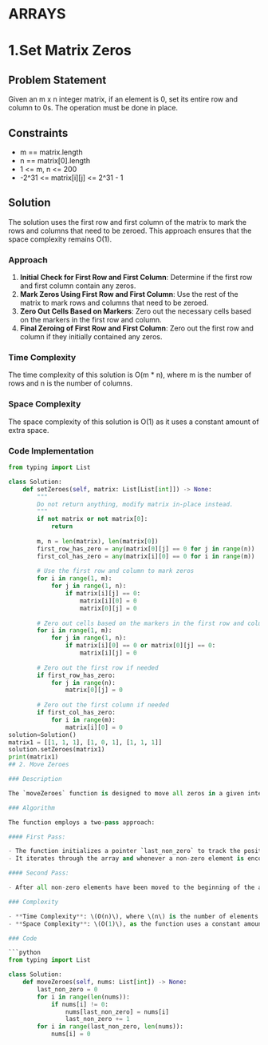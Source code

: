 # ARRAYS
# 1.Set Matrix Zeros
## Problem Statement
Given an m x n integer matrix, if an element is 0, set its entire row and column to 0s. The operation must be done in place.



## Constraints
- m == matrix.length
- n == matrix[0].length
- 1 <= m, n <= 200
- -2^31 <= matrix[i][j] <= 2^31 - 1

## Solution

The solution uses the first row and first column of the matrix to mark the rows and columns that need to be zeroed. This approach ensures that the space complexity remains O(1).

### Approach
1. **Initial Check for First Row and First Column**: Determine if the first row and first column contain any zeros.
2. **Mark Zeros Using First Row and First Column**: Use the rest of the matrix to mark rows and columns that need to be zeroed.
3. **Zero Out Cells Based on Markers**: Zero out the necessary cells based on the markers in the first row and column.
4. **Final Zeroing of First Row and First Column**: Zero out the first row and column if they initially contained any zeros.

### Time Complexity
The time complexity of this solution is O(m * n), where m is the number of rows and n is the number of columns.

### Space Complexity
The space complexity of this solution is O(1) as it uses a constant amount of extra space.

### Code Implementation
```python
from typing import List

class Solution:
    def setZeroes(self, matrix: List[List[int]]) -> None:
        """
        Do not return anything, modify matrix in-place instead.
        """
        if not matrix or not matrix[0]:
            return
        
        m, n = len(matrix), len(matrix[0])
        first_row_has_zero = any(matrix[0][j] == 0 for j in range(n))
        first_col_has_zero = any(matrix[i][0] == 0 for i in range(m))
        
        # Use the first row and column to mark zeros
        for i in range(1, m):
            for j in range(1, n):
                if matrix[i][j] == 0:
                    matrix[i][0] = 0
                    matrix[0][j] = 0
        
        # Zero out cells based on the markers in the first row and column
        for i in range(1, m):
            for j in range(1, n):
                if matrix[i][0] == 0 or matrix[0][j] == 0:
                    matrix[i][j] = 0
        
        # Zero out the first row if needed
        if first_row_has_zero:
            for j in range(n):
                matrix[0][j] = 0
        
        # Zero out the first column if needed
        if first_col_has_zero:
            for i in range(m):
                matrix[i][0] = 0
solution=Solution()
matrix1 = [[1, 1, 1], [1, 0, 1], [1, 1, 1]]
solution.setZeroes(matrix1)
print(matrix1)
## 2. Move Zeroes

### Description

The `moveZeroes` function is designed to move all zeros in a given integer array `nums` to the end of the array while maintaining the relative order of the non-zero elements. The function operates in-place, meaning it modifies the input array directly without using extra space for another array.

### Algorithm

The function employs a two-pass approach:

#### First Pass:

- The function initializes a pointer `last_non_zero` to track the position where the next non-zero element should be placed.
- It iterates through the array and whenever a non-zero element is encountered, it places this element at the position indicated by `last_non_zero` and increments `last_non_zero`.

#### Second Pass:

- After all non-zero elements have been moved to the beginning of the array, the function iterates from the `last_non_zero` position to the end of the array, filling these positions with zeros.

### Complexity

- **Time Complexity**: \(O(n)\), where \(n\) is the number of elements in the array. This is because the function processes each element of the array exactly twice: once to move non-zero elements and once to fill in zeros.
- **Space Complexity**: \(O(1)\), as the function uses a constant amount of extra space regardless of the input size.

### Code

```python
from typing import List

class Solution:
    def moveZeroes(self, nums: List[int]) -> None:
        last_non_zero = 0
        for i in range(len(nums)):
            if nums[i] != 0:
                nums[last_non_zero] = nums[i]
                last_non_zero += 1
        for i in range(last_non_zero, len(nums)):
            nums[i] = 0
